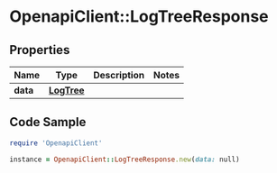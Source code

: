 # OpenapiClient::LogTreeResponse

## Properties

Name | Type | Description | Notes
------------ | ------------- | ------------- | -------------
**data** | [**LogTree**](LogTree.md) |  | 

## Code Sample

```ruby
require 'OpenapiClient'

instance = OpenapiClient::LogTreeResponse.new(data: null)
```


